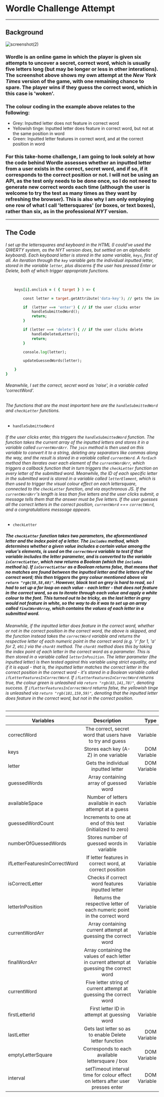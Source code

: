 # Wordle Challenge Attempt

---

## Background

![screenshot(2)](https://user-images.githubusercontent.com/52511353/205694523-24380e50-d87d-46f6-8e64-19f6f970b0f1.png)

### Wordle is an online game in which the player is given six attempts to uncover a secret, correct word, which is usually five letters long (but may be longer or less in other interations). The screenshot above shows my own attempt at the *New York Times* version of the game, with one remaining chance to spare. The player wins if they guess the correct word, which in this case is 'woken'.

### The colour coding in the example above relates to the following:

- Grey: Inputted letter does not feature in correct word 
- Yellowish tinge: Inputted letter does feature in correct word, but not at the same position in word
- Green: Inputted letter features in correct word, and at the correct position in word

### For this take-home challenge, I am going to look solely at how the code behind Wordle assesses whether an inputted letter from a user exists in the correct, secret word, and if so, if it corresponds to the correct position or not. I will not be using an API, as the test only needs to be done once, so I do not need to generate new correct words each time (although the user is welcome to try the test as many times as they want by refreshing the browser). This is also why I am only employing one row of what I call 'lettersquares' (or boxes, or text boxes), rather than six, as in the professional *NYT* version.  

---

## The Code

###### I set up the lettersquares and keyboard in the HTML (I could've used the QWERTY system, as the *NYT* version does, but settled on an alphabetic keyboard). Each keyboard letter is stored in the same variable, `keys`, first of all. An iteration through the `key` variable gets the individual inputted letter, stored in the variable `letter`, plus discerns if the user has pressed Enter or Delete, both of which trigger appropriate functions. 

```for (let i = 0; i < keys.length; i++) { // gets the selected letter from the keypad

    keys[i].onclick = ( { target } ) => {

        const letter = target.getAttribute('data-key'); // gets the individual letter

        if  (letter === 'enter') { // if the user clicks enter
            handleSubmittedWord();
            return; 
        }

        if (letter === 'delete') { // if the user clicks delete
            handleDeletedLetter(); 
            return;
        }

        console.log(letter);

        updateGuessedWords(letter);

    }
}
```

###### Meanwhile, I set the correct, secret word as 'raise', in a variable called 'correctWord'.

###### The functions that are the most important here are the `handleSubmittedWord` and `checkLetter` functions. 

- `handleSubmittedWord`

###### If the user clicks enter, this triggers the `handleSubmittedWord` function. The function takes the current array of the inputted letters and stores it in a variable called `currentWordArr`. The `join` method is then used on this variable to convert it to a string, deleting any separators like commas along the way, and the result is stored in a variable called `currentWord`. A `forEach` method then iterates over each element of the `currentWordArr`, which triggers a callback function that in turn triggers the `checkLetter` function on every letter of the submitted word. Meanwhile, the ID of each specific letter in the submitted word is stored in a variable called `letterElement`, which is then used to trigger the visual colour effect on each lettersquare, connected to the `checkLetter` function, and via asychronous JS. If the `currentWordArr`'s length is less than five letters and the user clicks submit, a message tells them that the answer must be five letters. If the user guesses all the correct letters in the correct position, `currentWord` === `correctWord`, and a congratulations messsage appears.   

- `checkLetter`

##### The `checkLetter` function takes two parameters, the aforementioned letter and the index point of a letter. The `includes` method, which determines whether a given value includes a certain value among the value's elements, is used on the `correctWord` variable to test if that variable includes the letter parameter, and is converted to the variable `isCorrectLetter`, which now returns a Boolean (which the `includes` method is). If `isCorrectLetter` as a Boolean returns false, that means that no matches are found between the inputted letter and the letters of the correct word; this then triggers the grey colour mentioned above via `return "rgb(58,58,60)"`. However, black text on grey is hard to read, so I had to set up a for loop on each value - each letter - that does not feature in the correct word, so as to iterate through each value and apply a white colour to the font. This turned out to be tricky, as the last letter in grey would not feature in white, so the way to do it was to set up an array called `finalWordArray`, which contains the values of each letter in a submitted word.    

###### Meanwhile, if the inputted letter *does* feature in the correct word, whether or not in the correct position in the correct word, the above is skipped, and the function instead takes the `correctWord` variable and returns the respective letter of each numeric point in the correct word (e.g. 'r' for 1, 'a' for 2, etc.) via the `charAt` method. The `charAt` method does this by taking the index point of each letter in the correct word as a parameter. This is then stored in a variable called `letterInPosition`. The letter parameter (the inputted letter) is then tested against this variable using strict equality, and if it is equal - that is, the inputted letter matches the correct letter in the correct position in the correct word - it's stored in a Boolean variable called `ifLetterFeaturesInCorrectWord`. If `ifLetterFeaturesInCorrectWord` returns true, the colour green is unleashed via `return "rgb(83,141,78)"`, denoting success. If `ifLetterFeaturesInCorrectWord` returns false, the yellowish tinge is unleashed via `return "rgb(181,159,59)"`, denoting that the inputted letter does feature in the correct word, but not in the correct position.  
---



| Variables                       | Description                                                                                 | Type                  |
| -------------                   |:-------------:                                                                              | -----:                |
| correctWord                     | The correct, secret word that users have to try and guess                                   | Variable              |
| keys                            | Stores each key (A-Z) in one variable                                                       | DOM Variable          |
| letter                          | Gets the individual inputted letter                                                         | DOM Variable          |
| guessedWords                    | Array containing array of guessed word                                                      | Variable              |
| availableSpace                  | Number of letters available in each attempt at a guess                                      | Variable              |
| guessedWordCount                | Increments to one at end of this test (initialized to zero)                                 | Variable              |
| numberOfGuessedWords            | Stores number of guessed words in variable                                                  | Variable              |
| ifLetterFeaturesInCorrectWord   | If letter features in correct word, at correct position                                     | Variable              |
| isCorrectLetter                 | Checks if correct word features inputted letter                                             | Variable              |
| letterInPosition                | Returns the respective letter of each numeric point in the correct word                     | Variable              |
| currentWordArr                  | Array containing current attempt at guessing the correct word                               | Variable              |
| finalWordArr                    | Array containing the values of each letter in current attempt at guessing the correct word  | Variable              |
| currentWord                     | Five letter string of current attempt at guessing the correct word                          | Variable              |
| firstLetterId                   | First letter ID in attempt at guessing word                                                 | Variable              |
| lastLetter                      | Gets last letter so as to enable Delete letter function                                     | DOM Variable          |
| emptyLetterSquare               | Corresponds to each available lettersquare / box                                            | DOM Variable          |
| interval                        | setTimeout interval time for colour effect on letters after user presses enter              | DOM Variable          |
